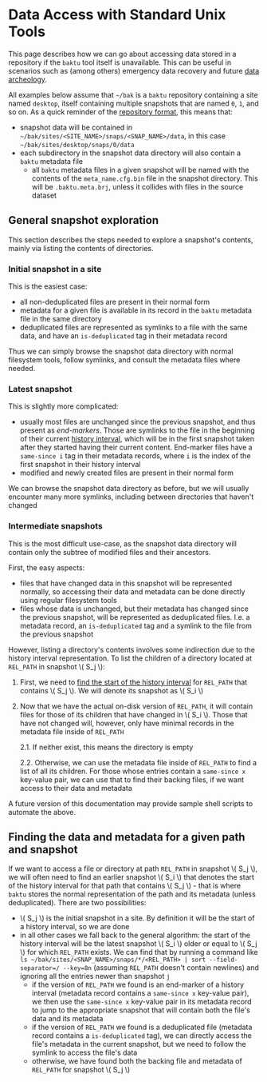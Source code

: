 # Data Access with Standard Unix Tools

This page describes how we can go about accessing data stored in a repository if the `baktu` tool itself is unavailable. This can be useful in scenarios such as (among others) emergency data recovery and future [data archeology](https://en.wikipedia.org/wiki/Data_archaeology).

All examples below assume that `~/bak` is a `baktu` repository  containing a site named `desktop`, itself containing multiple snapshots that are named `0`, `1`, and so on. As a quick reminder of the [repository format](index.md), this means that:
* snapshot data will be contained in `~/bak/sites/<SITE_NAME>/snaps/<SNAP_NAME>/data`, in this case `~/bak/sites/desktop/snaps/0/data`
* each subdirectory in the snapshot data directory will also contain a `baktu` metadata file
    * all `baktu` metadata files in a given snapshot will be named with the contents of the `meta_name.cfg.bin` file in the snapshot directory. This will be `.baktu.meta.brj`, unless it collides with files in the source dataset


## General snapshot exploration

This section describes the steps needed to explore a snapshot's contents, mainly via listing the contents of directories.


### Initial snapshot in a site

This is the easiest case:
* all non-deduplicated files are present in their normal form
* metadata for a given file is available in its record in the `baktu` metadata file in the same directory
* deduplicated files are represented as symlinks to a file with the same data, and have an `is-deduplicated` tag in their metadata record

Thus we can simply browse the snapshot data directory with normal filesystem tools, follow symlinks, and consult the metadata files where needed.


### Latest snapshot

This is slightly more complicated:
* usually most files are unchanged since the previous snapshot, and thus present as *end-markers*. Those are symlinks to the file in the beginning of their current [history interval](index.md#history-intervals), which will be in the first snapshot taken after they started having their current content. End-marker files have a `same-since i` tag in their metadata records, where `i` is the index of the first snapshot in their history interval
* modified and newly created files are present in their normal form

We can browse the snapshot data directory as before, but we will usually encounter many more symlinks, including between directories that haven't changed


### Intermediate snapshots

This is the most difficult use-case, as the snapshot data directory will contain only the subtree of modified files and their ancestors.

First, the easy aspects:
* files that have changed data in this snapshot will be represented normally, so accessing their data and metadata can be done directly using regular filesystem tools
* files whose data is unchanged, but their metadata has changed since the previous snapshot, will be represented as deduplicated files. I.e. a metadata record, an `is-deduplicated` tag and a symlink to the file from the previous snapshot

However, listing a directory's contents involves some indirection due to the history interval representation. To list the children of a directory located at `REL_PATH` in snapshot \\( S_j \\):

1. First, we need to [find the start of the history interval](#finding-the-data-and-metadata-for-a-given-path-and-snapshot) for `REL_PATH` that contains \\( S_j \\). We will denote its snapshot as \\( S_i \\)

2. Now that we have the actual on-disk version of `REL_PATH`, it will contain files for those of its children that have changed in \\( S_i \\). Those that have not changed will, however, only have minimal records in the metadata file inside of `REL_PATH`

    2.1. If neither exist, this means the directory is empty

    2.2. Otherwise, we can use the metadata file inside of `REL_PATH` to find a list of all its children. For those whose entries contain a `same-since x` key-value pair, we can use that to find their backing files, if we want access to their data and metadata

A future version of this documentation may provide sample shell scripts to automate the above.


## Finding the data and metadata for a given path and snapshot

If we want to access a file or directory at path `REL_PATH` in snapshot \\( S_j \\), we will often need to find an earlier snapshot \\( S_i \\) that denotes the start of the history interval for that path that contains \\( S_j \\) - that is where `baktu` stores the normal representation of the path and its metadata (unless deduplicated). There are two possibilities:
* \\( S_j \\) is the initial snapshot in a site. By definition it will be the start of a history interval, so we are done
* in all other cases we fall back to the general algorithm: the start of the history interval will be the latest snapshot \\( S_i \\) older or equal to \\( S_j \\) for which `REL_PATH` exists. We can find that by running a command like `ls ~/bak/sites/<SNAP_NAME>/snaps/*/<REL_PATH> | sort --field-separator=/ --key=8n` (assuming `REL_PATH` doesn't contain newlines) and ignoring all the entries newer than snapshot `j`
    * if the version of `REL_PATH` we found is an end-marker of a history interval (metadata record contains a `same-since x` key-value pair), we then use the `same-since x` key-value pair in its metadata record to jump to the appropriate snapshot that will contain both the file's data and its metadata
    * if the version of `REL_PATH` we found is a deduplicated file (metadata record contains a `is-deduplicated` tag), we can directly access the file's metadata in the current snapshot, but we need to follow the symlink to access the file's data
    * otherwise, we have found both the backing file and metadata of `REL_PATH` for snapshot \\( S_j \\)
